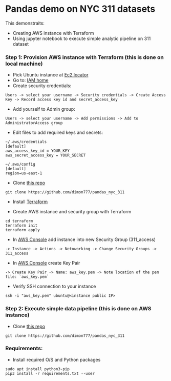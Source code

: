# Pandas demo on NYC 311 datasets
This demonstraits:
- Creating AWS instance with Terraform
- Using jupyter notebook to execute simple analytic pipeline on 311 dataset


### Step 1: Provision AWS instance with Terraform (this is done on local machine)

- Pick Ubuntu instance at [Ec2 locator](https://cloud-images.ubuntu.com/locator/ec2/)
- Go to: [IAM home](https://console.aws.amazon.com/iam/home)
- Create security credentials:
```
Users -> select your username -> Security credentials -> Create Access Key -> Record access key id and secret_access_key
```
- Add yourself to Admin group:
```
Users -> select your username -> Add permissions -> Add to AdministratorAccess group
```

- Edit files to add required keys and secrets:
```
~/.aws/credentials
[default]
aws_access_key_id = YOUR_KEY
aws_secret_access_key = YOUR_SECRET

~/.aws/config
[default]
region=us-east-1
```

- Clone [this repo](https://github.com/dimon777/pandas_nyc_311)
```
git clone https://github.com/dimon777/pandas_nyc_311
```

- Install [Terraform](https://www.terraform.io/intro/getting-started/install.html)

- Create AWS instance and security group with Terraform
```
cd terraform
terraform init
terraform apply
```

- In [AWS Console](https://console.aws.amazon.com/ec2/v2/home?region=us-east-1#Instances:sort=instanceId) add instance into new Security Group (311_access) 
```
-> Instance -> Actions -> Netoworking -> Change Security Groups -> 311_access
```

- In [AWS Console](https://console.aws.amazon.com/ec2/v2/home?region=us-east-1#KeyPairs:sort=keyName) create Key Pair
```
-> Create Key Pair -> Name: aws_key.pem -> Note location of the pem file: `aws_key.pem`
```

- Verify SSH connection to your instance
```
ssh -i "aws_key.pem" ubuntu@<instance public IP>
```


### Step 2: Execute simple data pipeline (this is done on AWS instance)

- Clone [this repo](https://github.com/dimon777/pandas_nyc_311)
```
git clone https://github.com/dimon777/pandas_nyc_311
```

### Requirements:
- Install required O/S and Python packages
```
sudo apt install python3-pip
pip3 install -r requirements.txt --user
```

